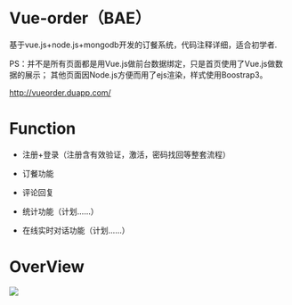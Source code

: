 # Vue-order（BAE）


基于vue.js+node.js+mongodb开发的订餐系统，代码注释详细，适合初学者.


PS：并不是所有页面都是用Vue.js做前台数据绑定，只是首页使用了Vue.js做数据的展示；
其他页面因Node.js方便而用了ejs渲染，样式使用Boostrap3。

<a href="http://vueorder.duapp.com/" target="_blank">http://vueorder.duapp.com/</a>



# Function

 - 注册+登录（注册含有效验证，激活，密码找回等整套流程）

 - 订餐功能
 
 - 评论回复

 - 统计功能（计划……）

 - 在线实时对话功能（计划……）

# OverView

![][1]

[1]: https://github.com/giscafer/Vue-order/blob/master/src/assets/overview1.0.png